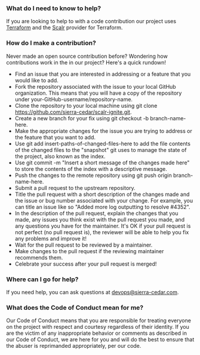 ### What do I need to know to help?
If you are looking to help to with a code contribution our project uses [Terraform](https://www.terraform.io/) and the [Scalr](https://scalr.com) provider for Terraform.

### How do I make a contribution?
Never made an open source contribution before? Wondering how contributions work in the in our project? Here's a quick rundown!

* Find an issue that you are interested in addressing or a feature that you would like to add.
* Fork the repository associated with the issue to your local GitHub organization. This means that you will have a copy of the repository under your-GitHub-username/repository-name.
* Clone the repository to your local machine using git clone https://github.com/sierra-cedar/scalr-ignite.git.
* Create a new branch for your fix using git checkout -b branch-name-here.
* Make the appropriate changes for the issue you are trying to address or the feature that you want to add.
* Use git add insert-paths-of-changed-files-here to add the file contents of the changed files to the "snapshot" git uses to manage the state of the project, also known as the index.
* Use git commit -m "Insert a short message of the changes made here" to store the contents of the index with a descriptive message.
* Push the changes to the remote repository using git push origin branch-name-here.
* Submit a pull request to the upstream repository.
* Title the pull request with a short description of the changes made and the issue or bug number associated with your change. For example, you can title an issue like so "Added more log outputting to resolve #4352".
* In the description of the pull request, explain the changes that you made, any issues you think exist with the pull request you made, and any questions you have for the maintainer. It's OK if your pull request is not perfect (no pull request is), the reviewer will be able to help you fix any problems and improve it!
* Wait for the pull request to be reviewed by a maintainer.
* Make changes to the pull request if the reviewing maintainer recommends them.
* Celebrate your success after your pull request is merged!

### Where can I go for help?
If you need help, you can ask questions at [devops@sierra-cedar.com](mailto:devops@sierra-cedar.com?subject=[Github.scalr-ignite]%20Scalr-Ignite%20Assistance).

### What does the Code of Conduct mean for me?
Our Code of Conduct means that you are responsible for treating everyone on the project with respect and courtesy regardless of their identity. If you are the victim of any inappropriate behavior or comments as described in our Code of Conduct, we are here for you and will do the best to ensure that the abuser is reprimanded appropriately, per our code.
